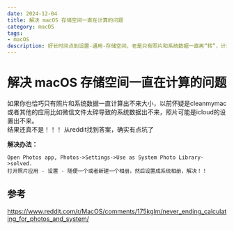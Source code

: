 ```yaml
---
date: 2024-12-04
title: 解决 macOS 存储空间一直在计算的问题
category: macOS
tags:
- macOS
description: 好长时间点到设置-通用-存储空间，老是只有照片和系统数据一直再“转”，计算中
---
```

# 解决 macOS 存储空间一直在计算的问题
如果你也恰巧只有照片和系统数据一直计算出不来大小，以前怀疑是cleanmymac或者其他的应用比如微信文件太碎导致的系统数据出不来，照片可能是icloud的设置出不来。  
结果还真不是！！！ 从reddit找到答案，确实有点坑了  

**解决办法：**
```
Open Photos app, Photos->Settings->Use as System Photo Library->solved.
打开照片应用 - 设置 - 随便一个或者新建一个相册，然后设置成系统相册，解决！！
```
## 参考
https://www.reddit.com/r/MacOS/comments/175kglm/never_ending_calculating_for_photos_and_system/


